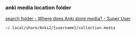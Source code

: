 ###  anki media location folder


[search folder - Where does Anki store media? - Super User](https://superuser.com/questions/963526/where-does-anki-store-media "search folder - Where does Anki store media? - Super User")


 

```
~/.local/share/Anki2/{username}/collection.media


```
